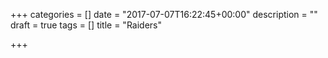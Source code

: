 +++
categories = []
date = "2017-07-07T16:22:45+00:00"
description = ""
draft = true
tags = []
title = "Raiders"

+++
